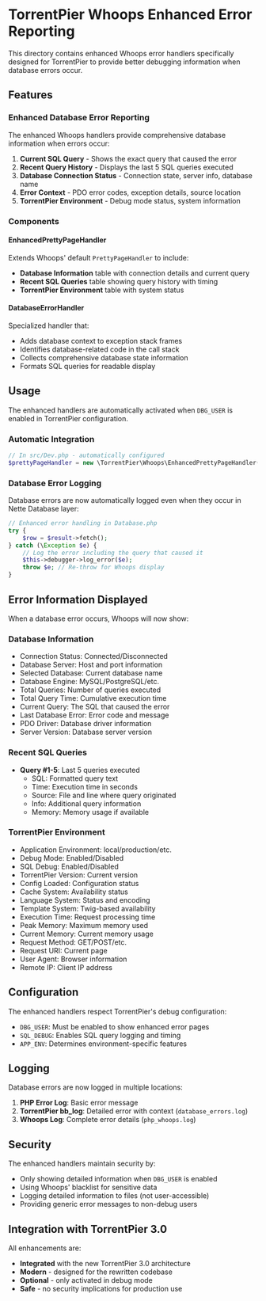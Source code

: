 # TorrentPier Whoops Enhanced Error Reporting

This directory contains enhanced Whoops error handlers specifically designed for TorrentPier to provide better debugging information when database errors occur.

## Features

### Enhanced Database Error Reporting

The enhanced Whoops handlers provide comprehensive database information when errors occur:

1. **Current SQL Query** - Shows the exact query that caused the error
2. **Recent Query History** - Displays the last 5 SQL queries executed
3. **Database Connection Status** - Connection state, server info, database name
4. **Error Context** - PDO error codes, exception details, source location
5. **TorrentPier Environment** - Debug mode status, system information

### Components

#### EnhancedPrettyPageHandler

Extends Whoops' default `PrettyPageHandler` to include:
- **Database Information** table with connection details and current query
- **Recent SQL Queries** table showing query history with timing
- **TorrentPier Environment** table with system status

#### DatabaseErrorHandler

Specialized handler that:
- Adds database context to exception stack frames
- Identifies database-related code in the call stack
- Collects comprehensive database state information
- Formats SQL queries for readable display

## Usage

The enhanced handlers are automatically activated when `DBG_USER` is enabled in TorrentPier configuration.

### Automatic Integration

```php
// In src/Dev.php - automatically configured
$prettyPageHandler = new \TorrentPier\Whoops\EnhancedPrettyPageHandler();
```

### Database Error Logging

Database errors are now automatically logged even when they occur in Nette Database layer:

```php
// Enhanced error handling in Database.php
try {
    $row = $result->fetch();
} catch (\Exception $e) {
    // Log the error including the query that caused it
    $this->debugger->log_error($e);
    throw $e; // Re-throw for Whoops display
}
```

## Error Information Displayed

When a database error occurs, Whoops will now show:

### Database Information
- Connection Status: Connected/Disconnected
- Database Server: Host and port information
- Selected Database: Current database name
- Database Engine: MySQL/PostgreSQL/etc.
- Total Queries: Number of queries executed
- Total Query Time: Cumulative execution time
- Current Query: The SQL that caused the error
- Last Database Error: Error code and message
- PDO Driver: Database driver information
- Server Version: Database server version

### Recent SQL Queries
- **Query #1-5**: Last 5 queries executed
  - SQL: Formatted query text
  - Time: Execution time in seconds
  - Source: File and line where query originated
  - Info: Additional query information
  - Memory: Memory usage if available

### TorrentPier Environment
- Application Environment: local/production/etc.
- Debug Mode: Enabled/Disabled
- SQL Debug: Enabled/Disabled
- TorrentPier Version: Current version
- Config Loaded: Configuration status
- Cache System: Availability status
- Language System: Status and encoding
- Template System: Twig-based availability
- Execution Time: Request processing time
- Peak Memory: Maximum memory used
- Current Memory: Current memory usage
- Request Method: GET/POST/etc.
- Request URI: Current page
- User Agent: Browser information
- Remote IP: Client IP address

## Configuration

The enhanced handlers respect TorrentPier's debug configuration:

- `DBG_USER`: Must be enabled to show enhanced error pages
- `SQL_DEBUG`: Enables SQL query logging and timing
- `APP_ENV`: Determines environment-specific features

## Logging

Database errors are now logged in multiple locations:

1. **PHP Error Log**: Basic error message
2. **TorrentPier bb_log**: Detailed error with context (`database_errors.log`)
3. **Whoops Log**: Complete error details (`php_whoops.log`)

## Security

The enhanced handlers maintain security by:
- Only showing detailed information when `DBG_USER` is enabled
- Using Whoops' blacklist for sensitive data
- Logging detailed information to files (not user-accessible)
- Providing generic error messages to non-debug users

## Integration with TorrentPier 3.0

All enhancements are:
- **Integrated** with the new TorrentPier 3.0 architecture
- **Modern** - designed for the rewritten codebase
- **Optional** - only activated in debug mode
- **Safe** - no security implications for production use